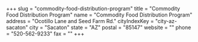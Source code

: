 +++
slug = "commodity-food-distribution-program"
title = "Commodity Food Distribution Program"
name = "Commodity Food Distribution Program"
address = "Ocotillo Lane and Seed Farm Rd."
cityIndexKey = "city-az-sacaton"
city = "Sacaton"
state = "AZ"
postal = "85147"
website = ""
phone = "520-562-9233"
fax = ""
+++
